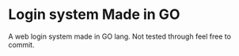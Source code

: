 # Login system Made in GO
A web login system made in GO lang. Not tested through feel free to commit.
